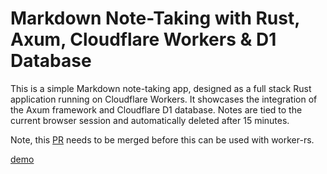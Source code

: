 # Markdown Note-Taking with Rust, Axum, Cloudflare Workers & D1 Database

This is a simple Markdown note-taking app, designed as a full stack Rust application running on Cloudflare Workers. It showcases the integration of the Axum framework and Cloudflare D1 database. Notes are tied to the current browser session and automatically deleted after 15 minutes.

Note, this [PR](https://github.com/cloudflare/workers-rs/pull/270) needs to be merged before this can be used with worker-rs.

[demo](https://full-stack-rust-cloudflare-axum.logankeenan.workers.dev/)
